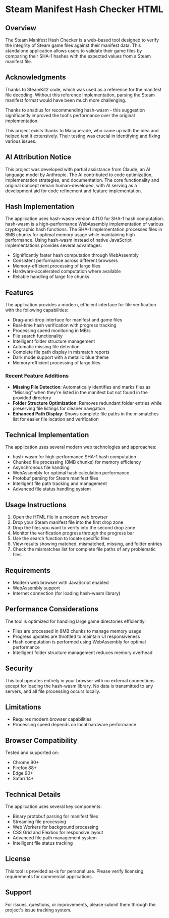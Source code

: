 # Steam Manifest Hash Checker HTML

## Overview
The Steam Manifest Hash Checker is a web-based tool designed to verify the integrity of Steam game files against their manifest data. This standalone application allows users to validate their game files by comparing their SHA-1 hashes with the expected values from a Steam manifest file.

## Acknowledgments
Thanks to SteamKit2 code, which was used as a reference for the manifest file decoding. Without this reference implementation, parsing the Steam manifest format would have been much more challenging.

Thanks to anadius for recommending hash-wasm - this suggestion significantly improved the tool's performance over the original implementation.

This project exists thanks to Masquerade, who came up with the idea and helped test it extensively. Their testing was crucial in identifying and fixing various issues.

## AI Attribution Notice
This project was developed with partial assistance from Claude, an AI language model by Anthropic. The AI contributed to code optimization, implementation strategies, and documentation. The core functionality and original concept remain human-developed, with AI serving as a development aid for code refinement and feature implementation.

## Hash Implementation
The application uses hash-wasm version 4.11.0 for SHA-1 hash computation. hash-wasm is a high-performance WebAssembly implementation of various cryptographic hash functions. The SHA-1 implementation processes files in 8MB chunks for optimal memory usage while maintaining high performance. Using hash-wasm instead of native JavaScript implementations provides several advantages:

- Significantly faster hash computation through WebAssembly
- Consistent performance across different browsers
- Memory-efficient processing of large files
- Hardware-accelerated computation where available
- Reliable handling of large file chunks

## Features
The application provides a modern, efficient interface for file verification with the following capabilities:

- Drag-and-drop interface for manifest and game files
- Real-time hash verification with progress tracking
- Processing speed monitoring in MB/s
- File search functionality
- Intelligent folder structure management
- Automatic missing file detection
- Complete file path display in mismatch reports
- Dark mode support with a metallic blue theme
- Memory-efficient processing of large files

### Recent Feature Additions
- **Missing File Detection**: Automatically identifies and marks files as "Missing" when they're listed in the manifest but not found in the provided directory
- **Folder Structure Optimization**: Removes redundant folder entries while preserving file listings for cleaner navigation
- **Enhanced Path Display**: Shows complete file paths in the mismatches list for easier file location and verification

## Technical Implementation
The application uses several modern web technologies and approaches:

- hash-wasm for high-performance SHA-1 hash computation
- Chunked file processing (8MB chunks) for memory efficiency
- Asynchronous file handling
- WebAssembly for optimal hash calculation performance
- Protobuf parsing for Steam manifest files
- Intelligent file path tracking and management
- Advanced file status handling system

## Usage Instructions

1. Open the HTML file in a modern web browser
2. Drop your Steam manifest file into the first drop zone
3. Drop the files you want to verify into the second drop zone
4. Monitor the verification progress through the progress bar
5. Use the search function to locate specific files
6. View results showing matched, mismatched, missing, and folder entries
7. Check the mismatches list for complete file paths of any problematic files

## Requirements
- Modern web browser with JavaScript enabled
- WebAssembly support
- Internet connection (for loading hash-wasm library)

## Performance Considerations
The tool is optimized for handling large game directories efficiently:

- Files are processed in 8MB chunks to manage memory usage
- Progress updates are throttled to maintain UI responsiveness
- Hash computation is performed using WebAssembly for optimal performance
- Intelligent folder structure management reduces memory overhead

## Security
This tool operates entirely in your browser with no external connections except for loading the hash-wasm library. No data is transmitted to any servers, and all file processing occurs locally.

## Limitations
- Requires modern browser capabilities
- Processing speed depends on local hardware performance

## Browser Compatibility
Tested and supported on:
- Chrome 90+
- Firefox 88+
- Edge 90+
- Safari 14+

## Technical Details
The application uses several key components:

- Binary protobuf parsing for manifest files
- Streaming file processing
- Web Workers for background processing
- CSS Grid and Flexbox for responsive layout
- Advanced file path management system
- Intelligent file status tracking

## License
This tool is provided as-is for personal use. Please verify licensing requirements for commercial applications.

## Support
For issues, questions, or improvements, please submit them through the project's issue tracking system.
